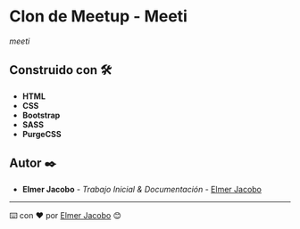 # Clon de Meetup - Meeti

_meeti_

## Construido con 🛠️

* **HTML**
* **CSS**
* **Bootstrap**
* **SASS**
* **PurgeCSS**

## Autor ✒️

* **Elmer Jacobo** - *Trabajo Inicial & Documentación* - [Elmer Jacobo](https://elmerjacobo.com)


---
⌨️ con ❤️ por [Elmer Jacobo](https://facebook.com/elmer.jacobo.5832) 😊
